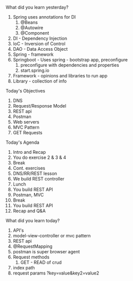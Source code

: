 What did you learn yesterday?

1. Spring uses annotations for DI
   1. @Beans
   2. @Autowire
   3. @Component
2. DI - Dependency Injection
3. IoC - Inversion of Control
4. DAO - Data Access Object
5. Spring - framework
6. Springboot - Uses spring - bootstrap app, preconfigure
   1. preconfigure with dependencies and properties
   2. start.spring.io
7. Framework - opinions and libraries to run app
8. Library - collection of info




Today's Objectives

1. DNS
2. Request/Response Model
3. REST api
4. Postman
5. Web servers
6. MVC Pattern
7. GET Requests


Today's Agenda

1. Intro and Recap
2. You do exercise 2 & 3 & 4
3. Break
4. Cont. exercises
5. DNS/RR/REST lesson
6. We build REST controller
7. Lunch
8. You build REST API
9. Postman, MVC
10. Break
11. You build REST API
12. Recap and Q&A


What did you learn today?

1. API's
2. model-view-controller or mvc pattern
3. REST api
4. @RequestMapping
5. postman is super browser agent
6. Request methods
   1. GET - READ of crud
7. index path
8. request params ?key=value&key2=value2

